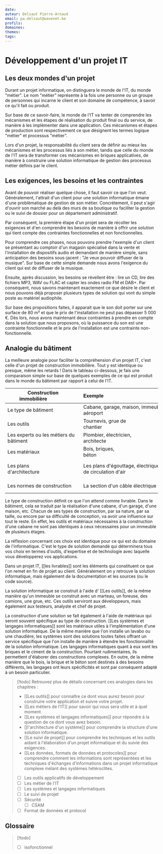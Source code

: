 ```yaml
---
date: 
auteur: Delsaut Pierre-Arnaud 
email: pa.delsaut@wavenet.be
profils:
domaines:
themes:
tags:
---
```


# Développement d'un projet IT

## Les deux mondes d'un projet

Durant un projet informatique, on distinguera le monde de l'IT, du monde "métier". Le nom "métier" représente à la fois une personne ou un groupe de personnes qui incarne le client et son domaine de compétence, à savoir ce qu'il fait ou produit.

Sur base de ce savoir-faire, le monde de l'IT va tenter de comprendre les mécanismes et les étapes de réalisation du produit final ou du service, de manière à les implémenter dans une application. Ces mécanismes et étapes de production sont respectivement ce que désignent les termes logique "métier" et processus "métier".

Lors d'un projet, la responsabilité du client sera de définir au mieux les mécanismes et les processus liés à son métier, tandis que celle du monde de l'IT sera de transformer ces mécanismes en briques applicatives, de manière à construire une solution informatique de gestion des processus métier définis par le client.

## Les exigences, les besoins et les contraintes

Avant de pouvoir réaliser quelque chose, il faut savoir ce que l'on veut. Généralement, l'attrait d'un client pour une solution informatique émane d'une problèmatique de gestion de son métier. Concrètement, il peut s'agir d'ouvrir son marché au delà des murs de sa boutique ou faciliter la gestion ou le suivi de dossier pour un département administratif. 

Par conséquent, la première étape d'un projet sera de récolter les exigences et d'en comprendre les besoins de manière à offrir une solution qui tient compte des contraintes fonctionnelles et non fonctionnelles.

Pour comprendre ces phases, nous pouvons prendre l'exemple d'un client se présentant au comptoir d'un magasin spécialisé dans la vente et l'installation de dispositifs audio et demandant de manière simple, sans anticipation des besoins sous-jacent : "Je veux pouvoir diffuser de la musique". Sur base de cette simple demande nous avons l'exigence du client qui est de diffuser de la musique. 

Ensuite, après discussion, les besoins se révellent être : lire un CD, lire des fichiers MP3, WAV ou FLAC et capter les ondes radio FM et DAB+. Par conséquent, nous savons maintenant exactement ce que désire le client et nous pouvons déjà proposer plusieurs types de solution qui vont du simple poste au matériel audiophile. 

Sur base des propositions faites, il apparait que le son doit porter sur une surface de 80 m² et que le prix de l'installation ne peut pas dépasser 5 000 €. Dès lors, nous avons maintenant deux contraintes à prendre en compte dans la solution que nous proposons, où la puissance du son est une contrainte fonctionnelle et le prix de l'installation est une contrainte non-fonctionnelle.

## Analogie du bâtiment

La meilleure analogie pour faciliter la compréhension d'un projet IT, c'est celle d'un projet de construction immobilière. Tout y est identique ou presque, même les retards ! Dans le tableau ci-dessous, je fais une comparaison simple sur base de quelques exemples de ce qui est produit dans le monde du bâtiment par rapport à celui de l'IT.

| Construction immobilière                | Exemple                                                 | Projet IT                               | Exemple                                                    |  
| --------------------------------------- | ------------------------------------------------------- | --------------------------------------- | ---------------------------------------------------------- |  
| Le type de bâtiment                 | Cabane, garage, maison, immeuble, aéroport              | Le livrable                             | Site web, application mobile                              |  
| Les outils              | Tournevis, grue de chantier                           | Les outils applicatifs de développement | Git, Azure Devops, Visual Studio                           |  
| Les experts ou les métiers du bâtiment | Plombier, électricien, architecte                       | Les techniciens ou experts IT            | Développeur, architecte, administrateur système           |  
| Les matériaux                  | Bois, briques, béton                                    | Les systèmes et langages informatiques         | C#, JavaScript, SQL Server, Linux                          |  
| Les plans d'architecture                               | Les plans d'égouttage, électrique, de circulation d'air | Les analyses et l'architecture des composants                          | Les analyses fonctionnelles, techniques ou d'architectures |
| Les normes de construction | La section d'un câble électrique | Les formats de données et les protocoles | API REST, XML, etc |

Le type de construction définit ce que l'on attend comme livrable. Dans le bâtiment, cela se traduit par la réalisation d'une cabane, d'un garage, d'une maison, etc. Chacun de ses types de construction, par sa nature, par sa taille, ou encore par sa difficulté de conception, va avoir une influence sur tout le reste. En effet, les outils et matériaux nécessaires à la construction d'une cabane ne sont pas identiques à ceux nécessaires pour un immeuble de plusieurs étages.

La réflexion concernant ces choix est identique pour ce qui est du domaine de l'informatique. C'est le type de solution demandé qui déterminera tous vos choix en termes d'outils, d'expertise et de technologie avec laquelle vous développerez vos applications.

Dans un projet IT, [[les livrables]] sont les éléments qui constituent ce que l'on remet en fin de projet au client. Généralement on y retrouve la solution informatique, mais également de la documentation et les sources (ou le code source).

La solution informatique se construit à l'aide d' [[Les outils]], de la même manière qu'un immeuble se construit avec un marteau, un foreuse, des camions, une grue, etc. Ces outils serviront aux développeurs, mais également aux testeurs, analyste et chef de projet.

La construction d'une solution se fait également à l'aide de matériaux qui seront souvent spécifique au type de construction. [[Les systèmes et langages informatiques]] sont les matériaux utiles à l'implémentation d'une solution informatique. De la même manière que l'on installe un lavabo ou une chaudière, les systèmes sont des solutions toutes faites offrant un service spécifique que l'on installe de manière à étendre les fonctionnalité de la solution informatique. Les langages informatiques quant à eux sont les briques et le ciment de la construction. Pourtant rudimentaires, ils permettent d'élaborer des constructions complexes. En outre, de la même manière que le bois, la brique et le béton sont destinés à des besoins différents, les langages ont leurs spécificités et sont par conséquent adapté à un besoin particulier. 

>[!todo]
>Retrouvez plus de détails concernant ces analogies dans les chapitres :
>- [[Les outils]] pour connaître ce dont vous aurez besoin pour construire votre application et suivre votre projet.  
>- [[Les métiers de l'IT]] pour savoir qui vous sera utile et à quel moment.  
>- [[Les systèmes et langages informatiques]] pour répondre à la question de ce dont vous avez besoin.
>- [[l'architecture d'un système]] pour comprendre la structure d'une solution informatique.
>- [[Le suivi de projet]] pour comprendre les techniques et les outils aidant à l'élaboration d'un projet informatique et du suivie des exigences.
>- [[Les données, formats de données et protocoles]] pour comprendre comment les informations sont représentées et les techniques d'échanges d'informations dans un projet informatique complexe mélant des systèmes hétéroclites.
>- [ ] Les outils applicatifs de développement
>- [ ] Les métier de l'IT
>- [ ] Les systèmes et langages informatiques
>- [ ] Le suivi de projet
>- [ ] Sécurité
>	- [ ] CSAM
>- [ ] Format de données et protocol

## Glossaire

>[!todo]
>- [ ] isofonctionnel